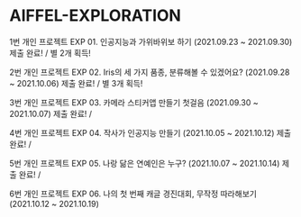 # AIFFEL-EXPLORATION

1번 개인 프로젝트 EXP 01. 인공지능과 가위바위보 하기 (2021.09.23 ~ 2021.09.30) 제출 완료! / 별 2개 획득!

2번 개인 프로젝트 EXP 02. Iris의 세 가지 품종, 분류해볼 수 있겠어요? (2021.09.28 ~ 2021.10.06) 제출 완료! / 별 3개 획득!

3번 개인 프로젝트 EXP 03. 카메라 스티커앱 만들기 첫걸음 (2021.09.30 ~ 2021.10.07) 제출 완료! /

4번 개인 프로젝트 EXP 04. 작사가 인공지능 만들기 (2021.10.05 ~ 2021.10.12) 제출 완료! /

5번 개인 프로젝트 EXP 05. 나랑 닮은 연예인은 누구? (2021.10.07 ~ 2021.10.14) 제출 완료! /

6번 개인 프로젝트 EXP 06. 나의 첫 번째 캐글 경진대회, 무작정 따라해보기 (2021.10.12 ~ 2021.10.19)
